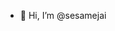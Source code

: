 - 👋 Hi, I’m @sesamejai

<!---
sesamejai/sesamejai is a ✨ special ✨ repository because its `README.md` (this file) appears on your GitHub profile.
You can click the Preview link to take a look at your changes.
--->
